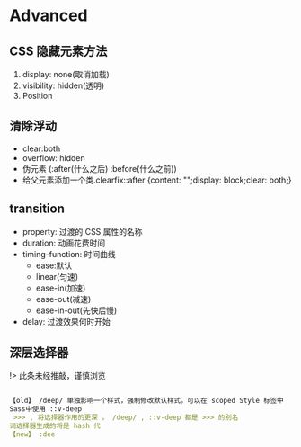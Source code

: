 # Advanced

## CSS 隐藏元素方法

1. display: none(取消加载)
2. visibility: hidden(透明)
3. Position

## 清除浮动

* clear:both
* overflow: hidden
* 伪元素 (:after(什么之后)  :before(什么之前))
* 给父元素添加一个类.clearfix::after {content: "";display: block;clear: both;}

## transition

* property: 过渡的 CSS 属性的名称
* duration: 动画花费时间
* timing-function: 时间曲线
    * ease:默认
    * linear(匀速)
    * ease-in(加速)
    * ease-out(减速)
    * ease-in-out(先快后慢)
* delay: 过渡效果何时开始

## 深层选择器

!> 此条未经推敲，谨慎浏览

```markdown

【old】 /deep/ 单独影响一个样式，强制修改默认样式。可以在 scoped Style 标签中
Sass中使用 ::v-deep
 >>> , 将选择器作用的更深 ， /deep/ , ::v-deep 都是 >>> 的别名
词选择器生成的将是 hash 代
【new】 :dee
```
